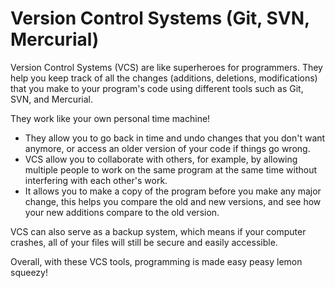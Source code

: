 # Version Control Systems (Git, SVN, Mercurial)

Version Control Systems (VCS) are like superheroes for programmers. They help you keep track of all the changes (additions, deletions, modifications) that you make to your program's code using different tools such as Git, SVN, and Mercurial. 

They work like your own personal time machine! 
* They allow you to go back in time and undo changes that you don't want anymore, or access an older version of your code if things go wrong. 
* VCS allow you to collaborate with others, for example, by allowing multiple people to work on the same program at the same time without interfering with each other's work.
* It allows you to make a copy of the program before you make any major change, this helps you compare the old and new versions, and see how your new additions compare to the old version.  

VCS can also serve as a backup system, which means if your computer crashes, all of your files will still be secure and easily accessible. 

Overall, with these VCS tools, programming is made easy peasy lemon squeezy!

